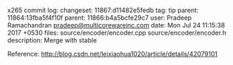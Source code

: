 x265 commit log:
changeset:   11867:d11482e5fedb
tag:         tip
parent:      11864:13fba5f4f10f
parent:      11866:b4a5bcfe29c7
user:        Pradeep Ramachandran <pradeep@multicorewareinc.com>
date:        Mon Jul 24 11:15:38 2017 +0530
files:       source/encoder/encoder.cpp source/encoder/encoder.h
description:
Merge with stable

Reference: http://blog.csdn.net/leixiaohua1020/article/details/42079101
